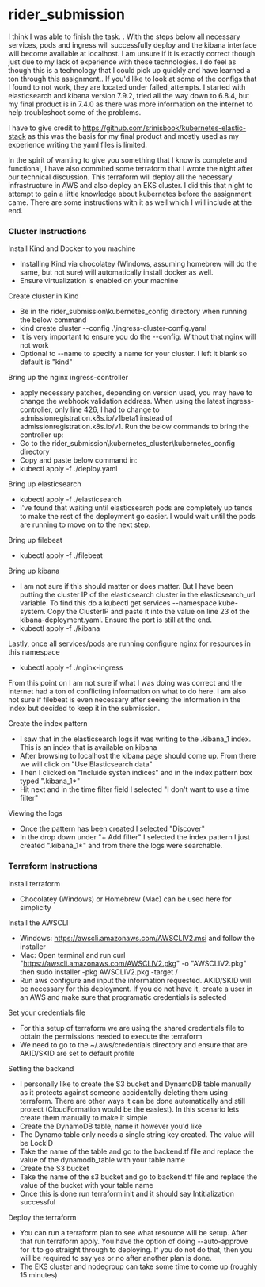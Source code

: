 # rider_submission

I think I was able to finish the task. . With the steps below all necessary services, pods and ingress will successfully deploy and the kibana interface will become available at localhost. I am unsure if it is exactly correct though just due to my lack of experience with these technologies. I do feel as though this is a technology that I could pick up quickly and have learned a ton through this assignment.. If you'd like to look at some of the configs that I found to not work, they are located under failed_attempts. I started with elasticsearch and kibana version 7.9.2, tried all the way down to 6.8.4, but my final product is in 7.4.0 as there was more information on the internet to help troubleshoot some of the problems.

I have to give credit to https://github.com/srinisbook/kubernetes-elastic-stack as this was the basis for my final product and mostly used as my experience writing the yaml files is limited.

In the spirit of wanting to give you something that I know is complete and functional, I have also commited some terraform that I wrote the night after our technical discussion. This terraform will deploy all the necessary infrastructure in AWS and also deploy an EKS cluster. I did this that night to attempt to gain a little knowledge about kubernetes before the assignment came. There are some instructions with it as well which I will include at the end.

### Cluster Instructions ###

Install Kind and Docker to you machine  
- Installing Kind via chocolatey (Windows, assuming homebrew will do the same, but not sure) will automatically install docker as well.  
- Ensure virtualization is enabled on your machine

Create cluster in Kind  
- Be in the rider_submission\kubernetes_config directory when running the below command  
- kind create cluster --config .\ingress-cluster-config.yaml  
- It is very important to ensure you do the --config. Without that nginx will not work  
- Optional to --name to specify a name for your cluster. I left it blank so default is "kind"

Bring up the nginx ingress-controller  
- apply necessary patches, depending on version used, you may have to change the webhook validation address. When using the latest ingress-controller, only line 426, I had to change to admissionregistration.k8s.io/v1beta1 instead of admissionregistration.k8s.io/v1. Run the below commands to bring the controller up:  
- Go to the rider_submission\kubernetes_cluster\kubernetes_config directory  
- Copy and paste below command in:    
- kubectl apply -f ./deploy.yaml

Bring up elasticsearch  
- kubectl apply -f ./elasticsearch  
- I've found that waiting until elasticsearch pods are completely up tends to make the rest of the deployment go easier. I would wait until the pods are running to move on to the next step.

Bring up filebeat  
- kubectl apply -f ./filebeat

Bring up kibana  
- I am not sure if this should matter or does matter. But I have been putting the cluster IP  of the elasticsearch cluster in the elasticsearch_url variable. To find this do a kubectl get services --namespace kube-system. Copy the ClusterIP and paste it into the value on line 23 of the kibana-deployment.yaml. Ensure the port is still at the end.  
- kubectl apply -f ./kibana

Lastly, once all services/pods are running configure nginx for resources in this namespace  
- kubectl apply -f ./nginx-ingress

From this point on I am not sure if what I was doing was correct and the internet had a ton of conflicting information on what to do here. I am also not sure if filebeat is even necessary after seeing the information in the index but decided to keep it in the submission.

Create the index pattern
- I saw that in the elasticsearch logs it was writing to the .kibana_1 index. This is an index that is available on kibana
- After browsing to localhost the kibana page should come up. From there we will click on "Use Elasticsearch data"
- Then I clicked on "Incluide systen indices" and in the index pattern box typed ".kibana_1*"
- Hit next and in the time filter field I selected "I don't want to use a time filter"

Viewing the logs
- Once the pattern has been created I selected "Discover"
- In the drop down under "+ Add filter" I selected the index pattern I just created ".kibana_1*" and from there the logs were searchable.


### Terraform Instructions ###

Install terraform  
- Chocolatey (Windows) or Homebrew (Mac) can be used here for simplicity

Install the AWSCLI  
- Windows: https://awscli.amazonaws.com/AWSCLIV2.msi and follow the installer  
- Mac: Open terminal and run curl "https://awscli.amazonaws.com/AWSCLIV2.pkg" -o "AWSCLIV2.pkg" then sudo installer -pkg AWSCLIV2.pkg -target /  
- Run aws configure and input the information requested. AKID/SKID will be necessary for this deployment. If you do not have it, create a user in an AWS and make sure that programatic credentials is selected

Set your credentials file  
- For this setup of terraform we are using the shared credentials file to obtain the permissions needed to execute the terraform  
- We need to go to the ~/.aws/credentials directory and ensure that are AKID/SKID are set to default profile

Setting the backend  
- I personally like to create the S3 bucket and DynamoDB table manually as it protects against someone accidentally deleting them using terraform. There are other ways it can be done automatically and still protect (CloudFormation would be the easiest). In this scenario lets create them manually to make it simple  
- Create the DynamoDB table, name it however you'd like  
- The Dynamo table only needs a single string key created. The value will be LockID  
- Take the name of the table and go to the backend.tf file and replace the value of the dynamodb_table with your table name  
- Create the S3 bucket  
- Take the name of the s3 bucket and go to backend.tf file and replace the value of the bucket with your table name  
- Once this is done run terraform init and it should say Intitialization successful

Deploy the terraform  
- You can run a terraform plan to see what resource will be setup. After that run terraform apply. You have the option of doing --auto-approve for it to go straight through to deploying. If you do not do that, then you will be required to say yes or no after another plan is done.  
- The EKS cluster and nodegroup can take some time to come up (roughly 15 minutes)